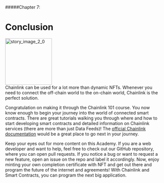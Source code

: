 #####Chapter 7:

# Conclusion

<ContentWrapp>
  <div class="imgContainer">
    <img alt="story_image_2_0" src="/images/chapter/man.svg" width="150px" height="150px">
  </div>

  <div class="itemsContainer">
    <div class="item-text">
     Chainlink can be used for a lot more than dynamic NFTs. Whenever you need to connect the off-chain world to the on-chain world, Chainlink is the perfect solution.  
    </div>
  </div>
</ContentWrapp>

Congratulation on making it through the Chainlink 101 course. You now know enough to begin your journey into the world of connected smart contracts. There are great tutorials walking you through where and how to start developing smart contracts and detailed information on Chainlink services (there are more than just Data Feeds)! The [official Chainlink documentation](https://docs.chain.link/) would be a great place to go next in your journey.

Keep your eyes out for more content on this Academy. If you are a web developer and want to help, feel free to check out our GitHub repository, where you can open pull requests. If you notice a bug or want to request a new feature, open an issue on the repo and label it accordingly. Now, enjoy minting your own completion certificate with NFT and get out there and program the future of the internet and agreements! With Chainlink and Smart Contracts, you can program the next big application.
